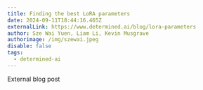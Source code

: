 ```yaml
---
title: Finding the best LoRA parameters
date: 2024-09-11T18:44:16.465Z
externalLink: https://www.determined.ai/blog/lora-parameters
author: Sze Wai Yuen, Liam Li, Kevin Musgrave
authorimage: /img/szewai.jpeg
disable: false
tags:
  - determined-ai
---
```

External blog post